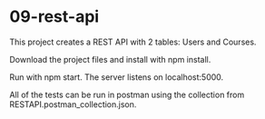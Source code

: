# 09-rest-api

This project creates a REST API with 2 tables: Users and Courses. 

Download the project files and install with npm install.

Run with npm start. The server listens on localhost:5000.

All of the tests can be run in postman using the collection from RESTAPI.postman_collection.json.